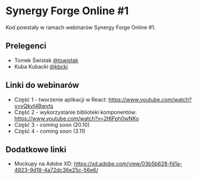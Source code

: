 # Synergy Forge Online #1

Kod powstały w ramach webinarów Synergy Forge Online #1. 

## Prelegenci
- Tomek Świstak [@tswistak](https://github.com/tswistak)
- Kuba Kubacki [@kbcki](https://github.com/kbcki)

## Linki do webinarów

- Część 1 - tworzenie aplikacji w React: <https://www.youtube.com/watch?v=yQkvt4Bwvts>
- Część 2 - wykorzystanie biblioteki komponentów: <https://www.youtube.com/watch?v=2t6Fph0wNKo>
- Część 3 - coming soon (20.10)
- Część 4 - coming soon (3.11)

## Dodatkowe linki

- Mockupy na Adobe XD: <https://xd.adobe.com/view/03b5b628-fd1a-4923-9d18-4a72dc36e25c-56e6/>
